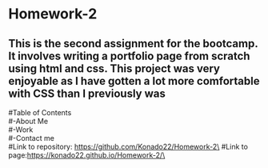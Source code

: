 # Homework-2
## This is the second assignment for the bootcamp. It involves writing a portfolio page from scratch using html and css. This project was very enjoyable as I have gotten a lot more comfortable with CSS than I previously was 
#Table of Contents\
#-About Me\
#-Work\
#-Contact me \
#Link to repository: https://github.com/Konado22/Homework-2\
#Link to page:https://konado22.github.io/Homework-2/\
